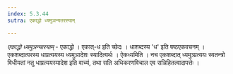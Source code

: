 ```yaml
---
index: 5.3.44
sutra: एकाद्धो ध्यमुञन्यतरस्याम्

---
```

_एकाद्धो ध्यमुञन्यारयाम्_ - एकाद्धो । एकात्-ध इति च्छेदः । धाशब्दस्य 'ध' इति षष्ठएकवचनम् । एकशब्दात्परस्य धाप्रत्ययस्य ध्यमुञादेशः स्यादित्यर्थः । ऐकध्यमिति । नच एकशब्दात् ध्यमुञ्प्रत्ययः स्वतन्त्रो विधीयतां नतु धाप्रत्ययस्यादेश इति वाच्यं, तथा सति अधिकरणविचाल एव सन्निहितत्वादापत्तेः । 